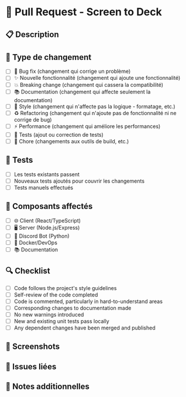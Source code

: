 # 🚀 Pull Request - Screen to Deck

## 📋 Description
<!-- Décrivez brièvement les changements apportés -->

## 🔧 Type de changement

- [ ] 🐛 Bug fix (changement qui corrige un problème)
- [ ] ✨ Nouvelle fonctionnalité (changement qui ajoute une fonctionnalité)
- [ ] 💥 Breaking change (changement qui cassera la compatibilité)
- [ ] 📚 Documentation (changement qui affecte seulement la documentation)
- [ ] 🎨 Style (changement qui n'affecte pas la logique - formatage, etc.)
- [ ] ♻️ Refactoring (changement qui n'ajoute pas de fonctionnalité ni ne corrige de bug)
- [ ] ⚡ Performance (changement qui améliore les performances)
- [ ] 🧪 Tests (ajout ou correction de tests)
- [ ] 🔧 Chore (changements aux outils de build, etc.)

## 🧪 Tests

- [ ] Les tests existants passent
- [ ] Nouveaux tests ajoutés pour couvrir les changements
- [ ] Tests manuels effectués

## 📱 Composants affectés

- [ ] 🌐 Client (React/TypeScript)
- [ ] 🖥️ Server (Node.js/Express)
- [ ] 🤖 Discord Bot (Python)
- [ ] 🐳 Docker/DevOps
- [ ] 📚 Documentation

## 🔍 Checklist

- [ ] Code follows the project's style guidelines
- [ ] Self-review of the code completed
- [ ] Code is commented, particularly in hard-to-understand areas
- [ ] Corresponding changes to documentation made
- [ ] No new warnings introduced
- [ ] New and existing unit tests pass locally
- [ ] Any dependent changes have been merged and published

## 📸 Screenshots
<!-- Ajoutez des captures d'écran si applicable -->

## 🔗 Issues liées
<!-- Référencez les issues Github liées: Fixes #123, Closes #456 -->

## 📝 Notes additionnelles
<!-- Ajoutez toute information supplémentaire pour les reviewers -->